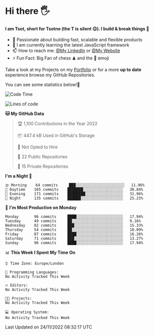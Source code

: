# Hi there :raised_hand_with_fingers_splayed:
#### I am Tsot, short for Tsotne (the T is silent :wink:). I build & break things :space_invader:
- :telescope: Passionate about building fast, scalable and flexible products
- :seedling: I am currently learning the latest JavaScript framework 
- :mailbox: How to reach me: [@My LinkedIn](https://www.linkedin.com/in/tsotne-gvadzabia/) or [@My Website](https://tsotne.co.uk/contact)
- :zap: Fun Fact: Big Fan of chess ♟ and the 👾 emoji

Take a look at my Projects on my [Portfolio](https://tsotne.co.uk/) or for a more **up to date** experience browse my GitHub Repositories.

You can see some statistics below!:space_invader:
<!--START_SECTION:waka-->
![Code Time](http://img.shields.io/badge/Code%20Time-761%20hrs%202%20mins-blue)

![Lines of code](https://img.shields.io/badge/From%20Hello%20World%20I%27ve%20Written-651%20Thousand%20lines%20of%20code-blue)

**🐱 My GitHub Data** 

> 🏆 1,100 Contributions in the Year 2022
 > 
> 📦 447.4 kB Used in GitHub's Storage 
 > 
> 🚫 Not Opted to Hire
 > 
> 📜 22 Public Repositories 
 > 
> 🔑 15 Private Repositories  
 > 
**I'm a Night 🦉** 

```text
🌞 Morning    64 commits     ███░░░░░░░░░░░░░░░░░░░░░░   11.96% 
🌆 Daytime    165 commits    ███████░░░░░░░░░░░░░░░░░░   30.84% 
🌃 Evening    171 commits    ████████░░░░░░░░░░░░░░░░░   31.96% 
🌙 Night      135 commits    ██████░░░░░░░░░░░░░░░░░░░   25.23%

```
📅 **I'm Most Productive on Monday** 

```text
Monday       96 commits     ████░░░░░░░░░░░░░░░░░░░░░   17.94% 
Tuesday      49 commits     ██░░░░░░░░░░░░░░░░░░░░░░░   9.16% 
Wednesday    82 commits     ███░░░░░░░░░░░░░░░░░░░░░░   15.33% 
Thursday     54 commits     ██░░░░░░░░░░░░░░░░░░░░░░░   10.09% 
Friday       87 commits     ████░░░░░░░░░░░░░░░░░░░░░   16.26% 
Saturday     71 commits     ███░░░░░░░░░░░░░░░░░░░░░░   13.27% 
Sunday       96 commits     ████░░░░░░░░░░░░░░░░░░░░░   17.94%

```


📊 **This Week I Spent My Time On** 

```text
⌚︎ Time Zone: Europe/London

💬 Programming Languages: 
No Activity Tracked This Week

🔥 Editors: 
No Activity Tracked This Week

🐱‍💻 Projects: 
No Activity Tracked This Week

💻 Operating System: 
No Activity Tracked This Week

```


 Last Updated on 24/11/2022 08:32:17 UTC
<!--END_SECTION:waka-->
